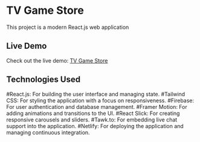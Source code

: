 # TV Game Store

This project is a modern React.js web application

## Live Demo
Check out the live demo: [TV Game Store](https://tvgamestore.netlify.app/home)

## Technologies Used

#React.js: 
 For building the user interface and managing state.
#Tailwind CSS: 
 For styling the application with a focus on responsiveness.
#Firebase: 
 For user authentication and database management.
#Framer Motion: 
 For adding animations and transitions to the UI.
#React Slick: 
 For creating responsive carousels and sliders.
#Tawk.to: 
 For embedding live chat support into the application.
#Netlify: 
 For deploying the application and managing continuous integration.


